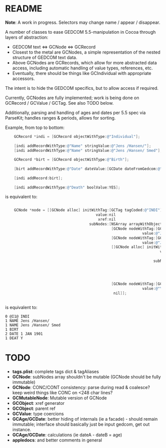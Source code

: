 # README #

**Note**: A work in progress. Selectors may change name / appear / disappear.

A number of classes to ease GEDCOM 5.5-manipulation in Cocoa through layers of abstraction:

* GEDCOM text <=> GCNode <=> GCRecord
* Closest to the metal are GCNodes, a simple representation of the nested structure of GEDCOM text data.
* Above GCNodes are GCRecords, which allow for more abstracted data access, including automatic handling of value types, references, etc.
* Eventually, there should be things like GCIndividual with appropriate accessors.

The intent is to hide the GEDCOM specifics, but to allow access if required.

Currently, GCNodes are fully implemented; work is being done on GCRecord / GCValue / GCTag. See also TODO below.

Additionally, parsing and handling of ages and dates per 5.5 spec via ParseKit; handles ranges & periods, allows for sorting.

Example, from top to bottom:

``` objective-c
    GCRecord *indi = [GCRecord objectWithType:@"Individual"];
    
    [indi addRecordWithType:@"Name" stringValue:@"Jens /Hansen/"];
    [indi addRecordWithType:@"Name" stringValue:@"Jens /Hansen/ Smed"];
    
    GCRecord *birt = [GCRecord objectWithType:@"Birth"];
    
    [birt addRecordWithType:@"Date" dateValue:[GCDate dateFromGedcom:@"1 JAN 1901"]];
    
    [indi addRecord:birt];
    
    [indi addRecordWithType:@"Death" boolValue:YES];
```

is equivalent to:

``` objective-c

    GCNode *node = [[GCNode alloc] initWithTag:[GCTag tagCoded:@"INDI"] 
                                         value:nil
                                          xref:nil
                                      subNodes:[NSArray arrayWithObjects:
                                                [GCNode nodeWithTag:[GCTag tagCoded:@"NAME"] 
                                                              value:@"Jens /Hansen/ Smed"],
                                                [GCNode nodeWithTag:[GCTag tagCoded:@"NAME"] 
                                                              value:@"Jens /Hansen/"],
                                                [[GCNode alloc] initWithTag:[GCTag tagCoded:@"BIRT"] 
                                                                      value:nil
                                                                       xref:nil
                                                                   subNodes:[NSArray arrayWithObjects:
                                                                             [GCNode nodeWithTag:[GCTag tagCoded:@"DATE"]
                                                                                                           value:@"1 JAN 1901"],
                                                                              nil]
                                                                             ],
                                                [GCNode nodeWithTag:[GCTag tagCoded:@"DEAT"] 
                                                              value:@"Y"],
                                                 nil]];
    

```

is equivalent to:

```
0 @I1@ INDI
1 NAME Jens /Hansen/
1 NAME Jens /Hansen/ Smed
1 BIRT
2 DATE 1 JAN 1901
1 DEAT Y
```

# TODO #

* **tags.plist**: complete tags dict & tagAliases
* **GCNode**: subNodes array shouldn't be mutable (GCNode should be fully immutable)
* **GCNode**: CONC/CONT consistency: parse during read & coalesce? keep weird things like CONC on <248 char lines?
* **GCMutableNode**: Mutable version of GCNode
* **GCObject**: xref generator
* **GCObject**: parent ref
* **GCValue**: type coercions
* **GCAge/GCDate**: better hiding of internals (ie a facade) - should remain immutable; interface should basically just be input gedcom, get out instance.
* **GCAge/GCDate**: calculations (ie dateA - dateB = age)
* **appledocs**: and better comments in general
